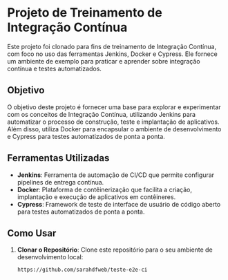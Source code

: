 # Projeto de Treinamento de Integração Contínua

Este projeto foi clonado para fins de treinamento de Integração Contínua, com foco no uso das ferramentas Jenkins, Docker e Cypress. Ele fornece um ambiente de exemplo para praticar e aprender sobre integração contínua e testes automatizados.

## Objetivo

O objetivo deste projeto é fornecer uma base para explorar e experimentar com os conceitos de Integração Contínua, utilizando Jenkins para automatizar o processo de construção, teste e implantação de aplicativos. Além disso, utiliza Docker para encapsular o ambiente de desenvolvimento e Cypress para testes automatizados de ponta a ponta.

## Ferramentas Utilizadas

- **Jenkins**: Ferramenta de automação de CI/CD que permite configurar pipelines de entrega contínua.
- **Docker**: Plataforma de contêinerização que facilita a criação, implantação e execução de aplicativos em contêineres.
- **Cypress**: Framework de teste de interface de usuário de código aberto para testes automatizados de ponta a ponta.

## Como Usar

1. **Clonar o Repositório**: Clone este repositório para o seu ambiente de desenvolvimento local:

   ```bash
   https://github.com/sarahdfweb/teste-e2e-ci


